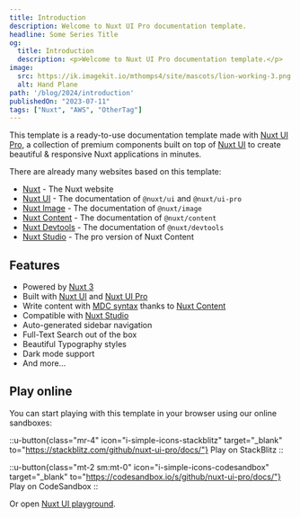 ```yaml
---
title: Introduction
description: Welcome to Nuxt UI Pro documentation template.
headline: Some Series Title
og:
  title: Introduction
  description: <p>Welcome to Nuxt UI Pro documentation template.</p>
image:
  src: https://ik.imagekit.io/mthomps4/site/mascots/lion-working-3.png
  alt: Hand Plane
path: '/blog/2024/introduction'
publishedOn: "2023-07-11"
tags: ["Nuxt", "AWS", "OtherTag"]
---
```


This template is a ready-to-use documentation template made with [Nuxt UI Pro](https://ui.nuxt.com/pro), a collection of premium components built on top of [Nuxt UI](https://ui.nuxt.com) to create beautiful & responsive Nuxt applications in minutes.

There are already many websites based on this template:

- [Nuxt](https://nuxt.com) - The Nuxt website
- [Nuxt UI](https://ui.nuxt.com) - The documentation of `@nuxt/ui` and `@nuxt/ui-pro`
- [Nuxt Image](https://image.nuxt.com) - The documentation of `@nuxt/image`
- [Nuxt Content](https://content.nuxt.com) - The documentation of `@nuxt/content`
- [Nuxt Devtools](https://devtools.nuxt.com) - The documentation of `@nuxt/devtools`
- [Nuxt Studio](https://nuxt.studio) - The pro version of Nuxt Content

## Features

- Powered by [Nuxt 3](https://nuxt.com)
- Built with [Nuxt UI](https://ui.nuxt.com) and [Nuxt UI Pro](https://ui.nuxt.com/pro)
- Write content with [MDC syntax](https://content.nuxt.com/usage/markdown) thanks to [Nuxt Content](https://content.nuxt.com)
- Compatible with [Nuxt Studio](https://nuxt.studio)
- Auto-generated sidebar navigation
- Full-Text Search out of the box
- Beautiful Typography styles
- Dark mode support
- And more...

## Play online

You can start playing with this template in your browser using our online sandboxes:

::u-button{class="mr-4" icon="i-simple-icons-stackblitz" target="_blank" to="https://stackblitz.com/github/nuxt-ui-pro/docs/"}
Play on StackBlitz
::

::u-button{class="mt-2 sm:mt-0" icon="i-simple-icons-codesandbox" target="_blank" to="https://codesandbox.io/s/github/nuxt-ui-pro/docs/"}
  Play on CodeSandbox
::

Or open [Nuxt UI playground](https://ui.nuxt.com/playground).
